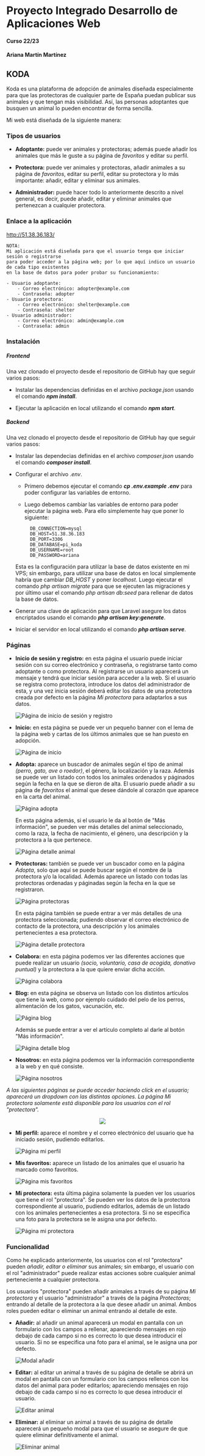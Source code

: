 # Proyecto Integrado Desarrollo de Aplicaciones Web
#### Curso 22/23
#### Ariana Martín Martínez

## KODA

Koda es una plataforma de adopción de animales diseñada especialmente para que las protectoras de cualquier parte de España puedan publicar sus animales y que tengan más visibilidad. Así, las personas adoptantes que busquen un animal lo pueden encontrar de forma sencilla.

Mi web está diseñada de la siguiente manera:

### Tipos de usuarios

- **Adoptante:** puede ver animales y protectoras; además puede añadir los animales que más le guste a su página de *favoritos* y editar su perfil.

- **Protectora:** puede ver animales y protectoras, añadir animales a su página de *favoritos*, editar su perfil, editar su protectora y lo más importante: añadir, editar y eliminar sus animales.

- **Administrador:** puede hacer todo lo anteriormente descrito a nivel general, es decir, puede añadir, editar y eliminar animales que pertenezcan a cualquier protectora.

### Enlace a la aplicación
http://51.38.36.183/

    NOTA:
    Mi aplicación está diseñada para que el usuario tenga que iniciar sesión o registrarse
    para poder acceder a la página web; por lo que aquí indico un usuario de cada tipo existentes
    en la base de datos para poder probar su funcionamiento:

    - Usuario adoptante:
        - Correo electrónico: adopter@example.com
        - Contraseña: adopter
    - Usuario protectora:
        - Correo electrónico: shelter@example.com
        - Contraseña: shelter
    - Usuario administrador:
        - Correo electrónico: admin@example.com
        - Contraseña: admin

### Instalación

##### Frontend

Una vez clonado el proyecto desde el repositorio de GitHub hay que seguir varios pasos:

- Instalar las dependencias definidas en el archivo *package.json* usando el comando ***npm install***. 

- Ejecutar la aplicación en local utilizando el comando ***npm start***.

##### Backend

Una vez clonado el proyecto desde el repositorio de GitHub hay que seguir varios pasos:

- Instalar las dependecias definidas en el archivo *composer.json* usando el comando ***composer install***.

- Configurar el archivo *.env*. 
    - Primero debemos ejecutar el comando ***cp .env.example .env*** para poder configurar las variables de entorno.

    - Luego debemos cambiar las variables de entorno para poder ejecutar la página web. Para ello simplemente hay que poner lo siguiente:

            DB_CONNECTION=mysql
            DB_HOST=51.38.36.183
            DB_PORT=3306
            DB_DATABASE=pi_koda
            DB_USERNAME=root
            DB_PASSWORD=ariana
    
    Esta es la configuración para utilizar la base de datos existente en mi VPS; sin embargo, para utilizar una base de datos en local simplemente habría que cambiar *DB_HOST* y poner *localhost*. Luego ejecutar el comando *php artisan migrate* para que se ejecuten las migraciones y por último usar el comando *php artisan db:seed* para rellenar de datos la base de datos.

- Generar una clave de aplicación para que Laravel asegure los datos encriptados usando el comando ***php artisan key:generate***.

- Iniciar el servidor en local utilizando el comando ***php artisan serve***.

### Páginas

- **Inicio de sesión y registro:** en esta página el usuario puede iniciar sesión con su correo electrónico y contraseña, o registrarse tanto como adoptante o como protectora. Al registrarse un usuario aparecerá un mensaje y tendrá que iniciar sesión para acceder a la web. Si el usuario se registra como protectora, introduce los datos del administrador de esta, y una vez inicia sesión deberá editar los datos de una protectora creada por defecto en la página *Mi protectora* para adaptarlos a sus datos.

    ![Página de inicio de sesión y registro](docs/capturas%20web/01-Koda_login.PNG)

- **Inicio:** en esta página se puede ver un pequeño banner con el lema de la página web y cartas de los últimos animales que se han puesto en adopción.

    ![Página de inicio](docs/capturas%20web/02-Koda_inicio.PNG)

- **Adopta:** aparece un buscador de animales según el tipo de animal *(perro, gato, ave o roedor)*, el género, la localización y la raza. Además se puede ver un listado con todos los animales ordenados y páginados según la fecha en la que se dieron de alta. El usuario puede añadir a su página de *favoritos* el animal que desee dándole al corazón que aparece en la carta del animal.

    ![Página adopta](docs/capturas%20web/03-Koda_adopta.PNG)

    En esta página además, si el usuario le da al botón de "Más información", se pueden ver más detalles del animal seleccionado, como la raza, la fecha de nacimiento, el género, una descripción y la protectora a la que pertenece.

    ![Página detalle animal](docs/capturas%20web/04-Koda_animal_detalle.PNG)

- **Protectoras:** también se puede ver un buscador como en la página *Adopta*, solo que aquí se puede buscar según el nombre de la protectora y/o la localidad. Además aparece un listado con todas las protectoras ordenadas y páginadas según la fecha en la que se registraron.

    ![Página protectoras](docs/capturas%20web/07-Koda_protectoras.PNG)

    En esta página también se puede entrar a ver más detalles de una protectora seleccionada; pudiendo observar el correo electrónico de contacto de la protectora, una descripción y los animales pertenecientes a esa protectora.

    ![Página detalle protectora](docs/capturas%20web/08-Koda_protectora_detalle.PNG)

- **Colabora:** en esta página podemos ver las diferentes acciones que puede realizar un usuario *(socio, voluntario, casa de acogida, donativo puntual)* y la protectora a la que quiere enviar dicha acción.

    ![Página colabora](docs/capturas%20web/09-Koda_colabora.PNG)

- **Blog:** en esta página se observa un listado con los distintos artículos que tiene la web, como por ejemplo cuidado del pelo de los perros, alimentación de los gatos, vacunación, etc.

    ![Página blog](docs/capturas%20web/10-Koda_blog.PNG)

    Además se puede entrar a ver el artículo completo al darle al botón "Más información".

    ![Página detalle blog](docs/capturas%20web/11-Koda_art%C3%ADculo.PNG)

- **Nosotros:** en esta página podemos ver la información correspondiente a la web y en qué consiste.

    ![Página nosotros](docs/capturas%20web/12-Koda_nosotros.PNG)

*A las siguientes páginas se puede acceder haciendo click en el usuario; aparecerá un dropdown con las distintas opciones. La página Mi protectora solamente está disponible para los usuarios con el rol "protectora".*

<p align="center">
  <img src="docs/capturas%20web/16-Koda_dropdown.PNG">
</p>

- **Mi perfil:** aparece el nombre y el correo electrónico del usuario que ha iniciado sesión, pudiendo editarlos.

    ![Página mi perfil](docs/capturas%20web/13-Koda_mi_perfil.PNG)

- **Mis favoritos:** aparece un listado de los animales que el usuario ha marcado como favoritos.

    ![Página mis favoritos](docs/capturas%20web/14-Koda_favoritos.PNG)

- **Mi protectora:** esta última página solamente la pueden ver los usuarios que tiene el rol "protectora". Se pueden ver los datos de la protectora correspondiente al usuario, pudiendo editarlos, además de un listado con los animales pertenecientes a esa protectora. Si no se especifica una foto para la protectora se le asigna una por defecto.

    ![Página mi protectora](docs/capturas%20web/15-Koda_mi_protectora.PNG)

### Funcionalidad

Como he explicado anteriormente, los usuarios con el rol "protectora" pueden *añadir, editar o eliminar* sus animales; sin embargo, el usuario con el rol "administrador" puede realizar estas acciones sobre cualquier animal perteneciente a cualquier protectora.

Los usuarios "protectora" pueden añadir animales a través de su página *Mi protectora* y el usuario "administrador" a través de la página *Protectoras*; entrando al detalle de la protectora a la que desee añadir un animal. Ambos roles pueden editar o eliminar un animal entrando al detalle de este.

- **Añadir:** al añadir un animal aparecerá un modal en pantalla con un formulario con los campos a rellenar, apareciendo mensajes en rojo debajo de cada campo si no es correcto lo que desea introducir el usuario. Si no se especifica una foto para el animal, se le asigna una por defecto.

    ![Modal añadir](docs/capturas%20web/18-Koda_anyadir.PNG)

- **Editar:** al editar un animal a través de su página de detalle se abrirá un modal en pantalla con un formulario con los campos rellenos con los datos del animal para poder editarlos; apareciendo mensajes en rojo debajo de cada campo si no es correcto lo que desea introducir el usuario.

    ![Editar animal](docs/capturas%20web/05-Koda_animal_detalle_editar.PNG)

- **Eliminar:** al eliminar un animal a través de su página de detalle aparecerá un pequeño modal para que el usuario se asegure de que quiere eliminar definitivamente el animal.

    ![Eliminar animal](docs/capturas%20web/06-Koda_animal_detalle_borrar.PNG)